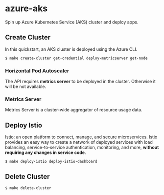 # azure-aks

Spin up Azure Kubernetes Service (AKS) cluster and deploy apps.

## Create Cluster

In this quickstart, an AKS cluster is deployed using the Azure CLI.

```bash
$ make create-cluster get-credential deploy-metricserver get-node
```

### Horizontal Pod Autoscaler

The API requires __**metrics server**__ to be deployed in the cluster. Otherwise it will be not available. 

### Metrics Server

Metrics Server is a cluster-wide aggregator of resource usage data.

## Deploy Istio

Istio: an open platform to connect, manage, and secure microservices. Istio provides an easy way to create a network of deployed services with load balancing, service-to-service authentication, monitoring, and more, __**without requiring any changes in service code**__.

```bash
$ make deploy-istio deploy-istio-dashboard
```

## Delete Cluster

```bash
$ make delete-cluster
```